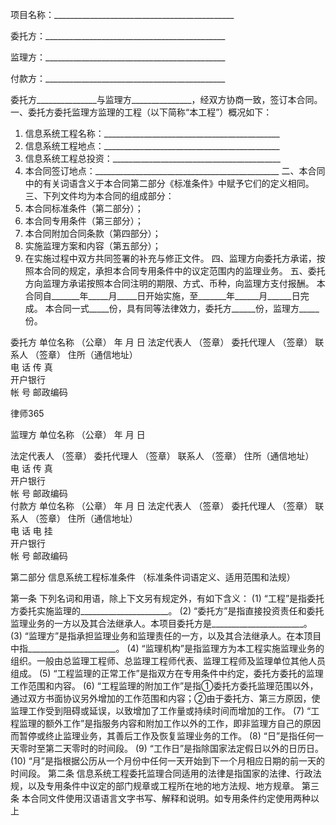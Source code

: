 
 项目名称：_____________________________________________


委托方：_____________________________________________


监理方：_____________________________________________


付款方：_____________________________________________


 


 


 


 


 


委托方_______________与监理方_______________，经双方协商一致，签订本合同。
一、委托方委托监理方监理的工程（以下简称“本工程”）概况如下：
1.    信息系统工程名称：____________________________________________
2.    信息系统工程地点：____________________________________________
3.    信息系统工程总投资：__________________________________________
4.    本合同签订地点：______________________________________________
二、本合同中的有关词语含义于本合同第二部分《标准条件》中赋予它们的定义相同。
三、下列文件均为本合同的组成部分：
1.    本合同标准条件（第二部分）；
2.    本合同专用条件（第三部分）；
3.    本合同附加合同条款（第四部分）；
4.    实施监理方案和内容（第五部分）；
5.    在实施过程中双方共同签署的补充与修正文件。
四、监理方向委托方承诺，按照本合同的规定，承担本合同专用条件中的议定范围内的监理业务。
五、委托方向监理方承诺按照本合同注明的期限、方式、币种，向监理方支付报酬。
本合同自_______年_____月_____日开始实施，至_______年______月______日完成。
本合同一式_____份，具有同等法律效力，委托方______份，监理方_____份。



委托方    单位名称                                                    （公章）     年   月   日
   法定代表人    （签章）    委托代理人    （签章）
   联系人    （签章）
   住所（通信地址）    
   电   话        传   真    
   开户银行    
   帐   号        邮政编码    




 
律师365






监理方    单位名称                                                    （公章）     年   月   日 




 法定代表人    （签章）    委托代理人    （签章）
   联系人    （签章）
   住所（通信地址）    
   电   话        传   真    
   开户银行    
   帐   号        邮政编码    
付款方    单位名称                                                       （公章）     年   月   日
   法定代表人    （签章）    委托代理人    （签章）
   联系人    （签章）
   住所（通信地址）    
   电   话        电   挂    
   开户银行    
   帐   号        邮政编码    





第二部分 信息系统工程标准条件
（标准条件词语定义、适用范围和法规）


第一条 下列名词和用语，除上下文另有规定外，有如下含义：
(1)    “工程”是指委托方委托实施监理的______________________。
(2)    “委托方”是指直接投资责任和委托监理业务的一方以及其合法继承人。本项目委托方是_______________________。
(3)    “监理方”是指承担监理业务和监理责任的一方，以及其合法继承人。在本顶目中指______________________。
(4)    “监理机构”是指监理方为本工程实施监理业务的组织。一般由总监理工程师、总监理工程师代表、监理工程师及监理单位其他人员组成。
(5)    “工程监理的正常工作”是指双方在专用条件中约定，委托方委托的监理工作范围和内容。
(6)    “工程监理的附加工作”是指①委托方委托监理范围以外，通过双方书面协议另外增加的工作范围和内容；②由于委托方、第三方原因，使监理工作受到阻碍或延误，以致增加了工作量或持续时间而增加的工作。
(7)    “工程监理的额外工作”是指服务内容和附加工作以外的工作，即非监理方自己的原因而暂停或终止监理业务，其善后工作及恢复监理业务的工作。
(8)    “日”是指任何一天零时至第二天零时的时间段。
(9)    “工作日”是指除国家法定假日以外的日历日。
(10)    “月”是指根据公历从一个月份中任何一天开始到下一个月相应日期的前一天的时间段。
第二条 信息系统工程委托监理合同适用的法律是指国家的法律、行政法规，以及专用条件中议定的部门规章或工程所在地的地方法规、地方规章。
第三条 本合同文件使用汉语语言文字书写、解释和说明。如专用条件约定使用两种以上 
 


 

 
 
 
 
 
  


  
 

  


  


  
 
 
 
 

